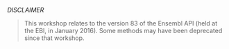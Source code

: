 
*DISCLAIMER*
> This workshop relates to the version 83 of the Ensembl API (held at the EBI, in January 2016).
> Some methods may have been deprecated since that workshop.
